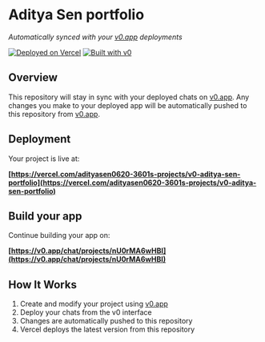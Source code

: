 # Aditya Sen portfolio

*Automatically synced with your [v0.app](https://v0.app) deployments*

[![Deployed on Vercel](https://img.shields.io/badge/Deployed%20on-Vercel-black?style=for-the-badge&logo=vercel)](https://vercel.com/adityasen0620-3601s-projects/v0-aditya-sen-portfolio)
[![Built with v0](https://img.shields.io/badge/Built%20with-v0.app-black?style=for-the-badge)](https://v0.app/chat/projects/nU0rMA6wHBI)

## Overview

This repository will stay in sync with your deployed chats on [v0.app](https://v0.app).
Any changes you make to your deployed app will be automatically pushed to this repository from [v0.app](https://v0.app).

## Deployment

Your project is live at:

**[https://vercel.com/adityasen0620-3601s-projects/v0-aditya-sen-portfolio](https://vercel.com/adityasen0620-3601s-projects/v0-aditya-sen-portfolio)**

## Build your app

Continue building your app on:

**[https://v0.app/chat/projects/nU0rMA6wHBI](https://v0.app/chat/projects/nU0rMA6wHBI)**

## How It Works

1. Create and modify your project using [v0.app](https://v0.app)
2. Deploy your chats from the v0 interface
3. Changes are automatically pushed to this repository
4. Vercel deploys the latest version from this repository